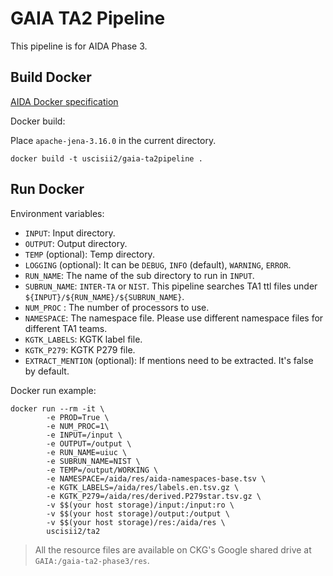 # GAIA TA2 Pipeline

This pipeline is for AIDA Phase 3.


## Build Docker

[AIDA Docker specification](https://nextcentury.atlassian.net/wiki/spaces/AIDAC/pages/2600960001/Phase+3+Docker+Input+Output+Specification)

Docker build:

Place `apache-jena-3.16.0` in the current directory.

```
docker build -t uscisii2/gaia-ta2pipeline .
```

## Run Docker

Environment variables:

- `INPUT`: Input directory.
- `OUTPUT`: Output directory.
- `TEMP` (optional): Temp directory.
- `LOGGING` (optional): It can be `DEBUG`, `INFO` (default), `WARNING`, `ERROR`. 
- `RUN_NAME`: The name of the sub directory to run in `INPUT`.
- `SUBRUN_NAME`: `INTER-TA` or `NIST`. This pipeline searches TA1 ttl files under `${INPUT}/${RUN_NAME}/${SUBRUN_NAME}`.
- `NUM_PROC` : The number of processors to use.
- `NAMESPACE`: The namespace file. Please use different namespace files for different TA1 teams.
- `KGTK_LABELS`: KGTK label file.
- `KGTK_P279`: KGTK P279 file.
- `EXTRACT_MENTION` (optional): If mentions need to be extracted. It's false by default.


Docker run example:

```
docker run --rm -it \
		-e PROD=True \
		-e NUM_PROC=1\
		-e INPUT=/input \
		-e OUTPUT=/output \
		-e RUN_NAME=uiuc \
		-e SUBRUN_NAME=NIST \
		-e TEMP=/output/WORKING \
		-e NAMESPACE=/aida/res/aida-namespaces-base.tsv \
		-e KGTK_LABELS=/aida/res/labels.en.tsv.gz \
		-e KGTK_P279=/aida/res/derived.P279star.tsv.gz \
		-v $$(your host storage)/input:/input:ro \
		-v $$(your host storage)/output:/output \
		-v $$(your host storage)/res:/aida/res \
		uscisii2/ta2
```

> All the resource files are available on CKG's Google shared drive at `GAIA:/gaia-ta2-phase3/res`.